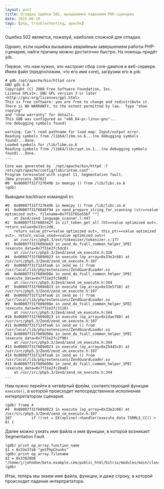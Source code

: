```yaml
---
layout: post
title: Отладка ошибки 502, вызываемой падением PHP-сценария
date: 2015-06-19
tags: [php, troubleshooting, apache]
---
```

Ошибка 502 является, пожалуй, наиболее сложной для отладки.

Однако, если ошибка вызывана аварийным завершением работы PHP-сценария, найти причину можно достаточно быстро. На помощь придёт `gdb`.

Первое, что нам нужно, это настроит сбор core-дампов в веб-сервере. Имея файл (предположим, что его имя core), загрузим его в `gdb`:

```
# gdb /opt/apache/bin/httpd core
GNU gdb 6.8
Copyright (C) 2008 Free Software Foundation, Inc.
License GPLv3+: GNU GPL version 3 or later <http://gnu.org/licenses/gpl.html>
This is free software: you are free to change and redistribute it.
There is NO WARRANTY, to the extent permitted by law.  Type "show copying"
and "show warranty" for details.
This GDB was configured as "x86_64-pc-linux-gnu"...
(no debugging symbols found)

warning: Can't read pathname for load map: Input/output error.
Reading symbols from /lib64/libm.so.6...(no debugging symbols found)...done.
Loaded symbols for /lib/libm.so.6
Reading symbols from /lib64/libcrypt.so.1...(no debugging symbols found)...done.
...

Core was generated by `/opt/apache/bin/httpd -f /etc/opt/apache/config/labirintum.conf'.
Program terminated with signal 11, Segmentation fault.
[New process 30762]
#0  0x00007f31f727649b in memcpy () from /lib/libc.so.6
(gdb)
```

Выводим backtrace командой `bt`:

```
#0  0x00007f31f727649b in memcpy () from /lib/libc.so.6
#1  0x00007f31f6048f94 in zend_prepare_string_for_scanning (str=<value optimized out>, filename=0x7f31f65e55bf "")
    at Zend/zend_language_scanner.l:447
#2  0x00007f31f600342f in zif_token_get_all (ht=<value optimized out>, return_value=0x33cc2d0,
    return_value_ptr=<value optimized out>, this_ptr=<value optimized out>, return_value_used=<value optimized out>)
    at /usr/src/php5.3/ext/tokenizer/tokenizer.c:177
#3  0x00007f31f609de63 in zend_do_fcall_common_helper_SPEC (execute_data=0x7f31e2fc5dc0)
    at /usr/src/php5.3/Zend/zend_vm_execute.h:320
#4  0x00007f31f609d023 in execute (op_array=0x33e2c08) at /usr/src/php5.3/Zend/zend_vm_execute.h:107
#5  0x00007f31f124faa6 in zend_oe () from /usr/local/lib/php/extensions/ZendGuardLoader.so
#6  0x00007f31f609d98e in zend_do_fcall_common_helper_SPEC (execute_data=0x7f31e2fc58d8)
    at /usr/src/php5.3/Zend/zend_vm_execute.h:344
#7  0x00007f31f609d023 in execute (op_array=0x33e5738) at /usr/src/php5.3/Zend/zend_vm_execute.h:107
#8  0x00007f31f124faa6 in zend_oe () from /usr/local/lib/php/extensions/ZendGuardLoader.so
#9  0x00007f31f609d98e in zend_do_fcall_common_helper_SPEC (execute_data=0x7f31e2fc3118)
    at /usr/src/php5.3/Zend/zend_vm_execute.h:344
#10 0x00007f31f609d023 in execute (op_array=0x1dae780) at /usr/src/php5.3/Zend/zend_vm_execute.h:107
#11 0x00007f31f124faa6 in zend_oe () from /usr/local/lib/php/extensions/ZendGuardLoader.so
#12 0x00007f31f609d98e in zend_do_fcall_common_helper_SPEC (execute_data=0x7f31e2fc2f90)
    at /usr/src/php5.3/Zend/zend_vm_execute.h:344
#13 0x00007f31f609d023 in execute (op_array=0x25445c0) at /usr/src/php5.3/Zend/zend_vm_execute.h:107
#14 0x00007f31f124faa6 in zend_oe () from /usr/local/lib/php/extensions/ZendGuardLoader.so
#15 0x00007f31f609d98e in zend_do_fcall_common_helper_SPEC (execute_data=0x7f31e2fc20a0)
    at /usr/src/php5.3/Zend/zend_vm_execute.h:344
...
```

Нам нужно перейти в четвёртый фрейм, соответствующий функции `execute()`, в которой происходит непосредственное исполнение интерпретатором сценария.

```
(gdb) frame 4
#4  0x00007f31f609d023 in execute (op_array=0x33e2c08) at /usr/src/php5.3/Zend/zend_vm_execute.h:107
107			if ((ret = EX(opline)->handler(execute_data TSRMLS_CC)) > 0) {
```

Далее можно узнать имя файла и имя функции, в которой возникает Segmentation Fault.

```
(gdb) print op_array.function_name
$1 = 0x33e37a8 "getPhpChunks"
(gdb) print op_array.filename
$2 = 0x33828b8 "/home/j/johndoe/beta.example.com/public_html/bitrix/modules/main/classes/general/php_parser.php"
(gdb)
```

Итак, теперь мы знаем имя файла, функции, и даже строку, в которой происходит падение интерпретатора.
